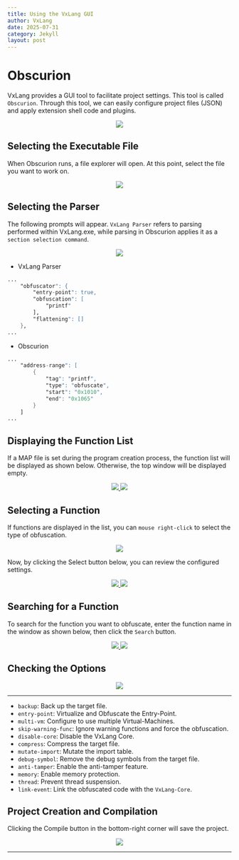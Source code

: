 ```yaml
---
title: Using the VxLang GUI
author: VxLang
date: 2025-07-31
category: Jekyll
layout: post
---
```


# Obscurion

VxLang provides a GUI tool to facilitate project settings. This tool is called `Obscurion`.
Through this tool, we can easily configure project files (JSON) and apply extension shell code and plugins.

<div align="center">
   <a href="">
      <img src="/images/docs/obscurion.png" loop=infinite style="max-width: 80%; height: auto;" />
   </a>
</div>

## Selecting the Executable File

When Obscurion runs, a file explorer will open. At this point, select the file you want to work on.

<div align="center">
   <a href="">
      <img src="/images/docs/obscurion-1.png" loop=infinite style="max-width: 80%; height: auto;" />
   </a>
</div>

## Selecting the Parser

The following prompts will appear. `VxLang Parser` refers to parsing performed within VxLang.exe, while parsing in Obscurion applies it as a `section selection command`.

<div align="center">
   <a href="">
      <img src="/images/docs/obscurion-2.png" loop=infinite style="max-width: 80%; height: auto;" />
   </a>
</div>

- VxLang Parser
```asm
...
    "obfuscator": {
        "entry-point": true,
        "obfuscation": [
            "printf"
        ],
        "flattening": []
    },
...
```
- Obscurion
```asm
...
    "address-range": [
        {
            "tag": "printf",
            "type": "obfuscate",
            "start": "0x1010",
            "end": "0x1065"
        }
    ]
...
```

## Displaying the Function List

If a MAP file is set during the program creation process, the function list will be displayed as shown below.
Otherwise, the top window will be displayed empty.

<div align="center">
   <a href="">
      <img src="/images/docs/obscurion-3.png" loop=infinite style="max-width: 80%; height: auto;" />
      <img src="/images/docs/obscurion-4.png" loop=infinite style="max-width: 80%; height: auto;" />
   </a>
</div>

## Selecting a Function

If functions are displayed in the list, you can `mouse right-click` to select the type of obfuscation.

<div align="center">
   <a href="">
      <img src="/images/docs/obscurion-5.png" loop=infinite style="max-width: 80%; height: auto;" />
   </a>
</div>

Now, by clicking the Select button below, you can review the configured settings.

<div align="center">
   <a href="">
      <img src="/images/docs/obscurion-6.png" loop=infinite style="max-width: 80%; height: auto;" />
      <img src="/images/docs/obscurion-7.png" loop=infinite style="max-width: 80%; height: auto;" />
   </a>
</div>

## Searching for a Function

To search for the function you want to obfuscate, enter the function name in the window as shown below, then click the `Search` button.

<div align="center">
   <a href="">
      <img src="/images/docs/obscurion-8.png" loop=infinite style="max-width: 80%; height: auto;" />
      <img src="/images/docs/obscurion-9.png" loop=infinite style="max-width: 80%; height: auto;" />
   </a>
</div>

## Checking the Options

<div align="center">
   <a href="">
      <img src="/images/docs/obscurion-10.png" loop=infinite style="max-width: 80%; height: auto;" />
   </a>
</div>

---

- `backup`: Back up the target file.
- `entry-point`: Virtualize and Obfuscate the Entry-Point.
- `multi-vm`: Configure to use multiple Virtual-Machines.
- `skip-warning-func`: Ignore warning functions and force the obfuscation.
- `disable-core`: Disable the VxLang Core.
- `compress`: Compress the target file.
- `mutate-import`: Mutate the import table.
- `debug-symbol`: Remove the debug symbols from the target file.
- `anti-tamper`: Enable the anti-tamper feature.
- `memory`: Enable memory protection.
- `thread`: Prevent thread suspension.
- `link-event`: Link the obfuscated code with the `VxLang-Core`.

## Project Creation and Compilation

Clicking the Compile button in the bottom-right corner will save the project.

<div align="center">
   <a href="">
      <img src="/images/docs/obscurion-11.png" loop=infinite style="max-width: 80%; height: auto;" />
   </a>
</div>

---

